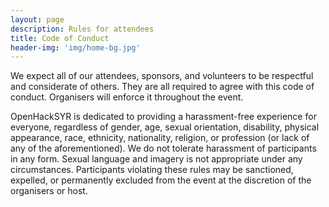 ```yaml
---
layout: page
description: Rules for attendees
title: Code of Conduct
header-img: 'img/home-bg.jpg'
---
```


We expect all of our attendees, sponsors, and volunteers to be respectful and
considerate of others. They are all required to agree with this code of conduct.
Organisers will enforce it throughout the event.

OpenHackSYR is dedicated to providing a harassment-free experience for everyone,
regardless of gender, age, sexual orientation, disability, physical appearance,
race, ethnicity, nationality, religion, or profession (or lack of any of the
aforementioned). We do not tolerate harassment of participants in any form.
Sexual language and imagery is not appropriate under any circumstances.
Participants violating these rules may be sanctioned, expelled, or permanently
excluded from the event at the discretion of the organisers or host.

